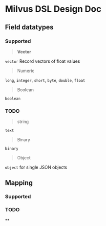 # Milvus DSL Design Doc

## Field datatypes

### Supported

> **Vector**

`vector` Record vectors of float values

>Numeric

`long`, `integer`, `short`, `byte`, `double`, `float`

>Boolean

`boolean`

### TODO

>string

`text`

>Binary

`binary`

>Object

`object` for single JSON objects

## Mapping

### Supported

### TODO

**


```
```
